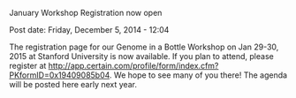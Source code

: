
January Workshop Registration now open

Post date: Friday, December 5, 2014 - 12:04 

The registration page for our Genome in a Bottle Workshop on Jan 29-30, 2015 at Stanford University is now available.  If you plan to attend, please register at http://app.certain.com/profile/form/index.cfm?PKformID=0x19409085b04. We hope to see many of you there!  The agenda will be posted here early next year.

